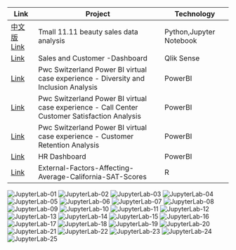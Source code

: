 |Link| Project | Technology |
|---------|---------|---------|
| [中文版](https://github.com/jiang54/Data-Analytics/blob/main/%E5%A4%A9%E7%8C%AB%E5%8F%8C%E5%8D%81%E4%B8%80%E6%8A%A4%E8%82%A4%E5%93%81%E5%8C%96%E5%A6%86%E5%93%81%E6%95%B0%E6%8D%AE%E5%88%86%E6%9E%90/%E5%A4%A9%E7%8C%AB%E5%8F%8C%E5%8D%81%E4%B8%80%E6%8A%A4%E8%82%A4%E5%93%81%E5%8C%96%E5%A6%86%E5%93%81%E6%95%B0%E6%8D%AE%E5%88%86%E6%9E%90.ipynb)[Link](https://github.com/jiang54/Data-Analytics/tree/main) | Tmall 11.11 beauty sales data analysis | Python,Jupyter Notebook |
| [Link](https://github.com/jiang54/Sales-and-Customer-Dashboard) | Sales and Customer -Dashboard  | Qlik Sense |
| [Link](https://github.com/jiang54/-Diversity-and-Inclusion-Analysis) | Pwc Switzerland Power BI virtual case experience - Diversity and Inclusion Analysis | PowerBI |
| [Link](https://github.com/jiang54/Call-Center-Customer-Satisfication-Analysis) | Pwc Switzerland Power BI virtual case experience - Call Center Customer Satisfaction Analysis | PowerBI |
| [Link](https://github.com/jiang54/Customer-Retention-Analysis) | Pwc Switzerland Power BI virtual case experience - Customer Retention Analysis | PowerBI |
| [Link](https://github.com/jiang54/HR-Dashboard) | HR Dashboard | PowerBI |
| [Link](https://github.com/jiang54/External-Factors-Affecting-Average-California-SAT-Scores) | External-Factors-Affecting-Average-California-SAT-Scores | R || [Link](https://www.kaggle.com/code/jiang54/house-prices-advanced-regression-techniques) | House Prices - Advanced Regression Techniques | Python 

![JupyterLab-01](https://github.com/jiang54/Data-Analytics/assets/24377958/be81ebfe-b5aa-4a50-a1f7-0d7f31ed84ea)
![JupyterLab-02](https://github.com/jiang54/Data-Analytics/assets/24377958/5e51b56b-0b75-4220-b446-611e2df264f4)
![JupyterLab-03](https://github.com/jiang54/Data-Analytics/assets/24377958/3f29bbf9-385a-4abc-aca6-0b50aa0a572d)
![JupyterLab-04](https://github.com/jiang54/Data-Analytics/assets/24377958/117cfe97-a6bc-423f-8631-60bf220ce39b)
![JupyterLab-05](https://github.com/jiang54/Data-Analytics/assets/24377958/67ca3588-98cc-4100-99c5-e4be56eccd53)
![JupyterLab-06](https://github.com/jiang54/Data-Analytics/assets/24377958/e60113ec-4579-411e-8d2e-368892b27544)
![JupyterLab-07](https://github.com/jiang54/Data-Analytics/assets/24377958/f02787d1-db63-4b99-a8e6-3052736f89bd)
![JupyterLab-08](https://github.com/jiang54/Data-Analytics/assets/24377958/05592b57-2907-4117-90b6-3af18d00a38e)
![JupyterLab-09](https://github.com/jiang54/Data-Analytics/assets/24377958/9661d321-d09c-4ae3-b248-857998079732)
![JupyterLab-10](https://github.com/jiang54/Data-Analytics/assets/24377958/5ec4a54b-47cd-40dd-95ac-0f960466f966)
![JupyterLab-11](https://github.com/jiang54/Data-Analytics/assets/24377958/e92ea354-bf97-46aa-b780-6e437c817cec)
![JupyterLab-12](https://github.com/jiang54/Data-Analytics/assets/24377958/bc640e11-368e-4a77-80ae-c0ff5ad2288b)
![JupyterLab-13](https://github.com/jiang54/Data-Analytics/assets/24377958/48177f47-92e2-4cd4-93a9-85b37ac1baa4)
![JupyterLab-14](https://github.com/jiang54/Data-Analytics/assets/24377958/b874b454-f1e9-4572-bc7c-91e48a775ce7)
![JupyterLab-15](https://github.com/jiang54/Data-Analytics/assets/24377958/c8002b37-131c-4312-943e-711a3f5aadb7)
![JupyterLab-16](https://github.com/jiang54/Data-Analytics/assets/24377958/ca4b51b8-e37d-468e-8795-f09c22468291)
![JupyterLab-17](https://github.com/jiang54/Data-Analytics/assets/24377958/eb523300-e1c5-4f24-8b7a-d12b4c1ee97a)
![JupyterLab-18](https://github.com/jiang54/Data-Analytics/assets/24377958/3d514702-c93e-4e54-b8d3-cd917ebb580e)
![JupyterLab-19](https://github.com/jiang54/Data-Analytics/assets/24377958/3d71abf2-c08e-485d-87e7-f5f3e7055a27)
![JupyterLab-20](https://github.com/jiang54/Data-Analytics/assets/24377958/50918e0a-b333-45be-8bb3-66360467a2c5)
![JupyterLab-21](https://github.com/jiang54/Data-Analytics/assets/24377958/53660564-0eba-466d-8345-50c9ed839fae)
![JupyterLab-22](https://github.com/jiang54/Data-Analytics/assets/24377958/d5d01ff4-ffc5-4bfe-8a34-f4427024a3cc)
![JupyterLab-23](https://github.com/jiang54/Data-Analytics/assets/24377958/760b2aa4-a69b-458d-b4dc-b222eb1434a9)
![JupyterLab-24](https://github.com/jiang54/Data-Analytics/assets/24377958/44182131-06ae-4a75-99f1-61c6b43d05f6)
![JupyterLab-25](https://github.com/jiang54/Data-Analytics/assets/24377958/44b1d0b0-4096-44b8-bd67-7909a3bc3591)
